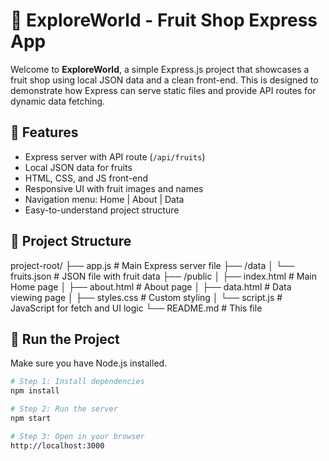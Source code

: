 # 🍏 ExploreWorld - Fruit Shop Express App

Welcome to **ExploreWorld**, a simple Express.js project that showcases a fruit shop using local JSON data and a clean front-end. This is designed to demonstrate how Express can serve static files and provide API routes for dynamic data fetching.

## 🧰 Features

- Express server with API route (`/api/fruits`)
- Local JSON data for fruits
- HTML, CSS, and JS front-end
- Responsive UI with fruit images and names
- Navigation menu: Home | About | Data
- Easy-to-understand project structure

## 📁 Project Structure
project-root/
├── app.js # Main Express server file
├── /data
│ └── fruits.json # JSON file with fruit data
├── /public
│ ├── index.html # Main Home page
│ ├── about.html # About page
│ ├── data.html # Data viewing page
│ ├── styles.css # Custom styling
│ └── script.js # JavaScript for fetch and UI logic
└── README.md # This file

## 🚀 Run the Project

Make sure you have Node.js installed.

```bash
# Step 1: Install dependencies
npm install

# Step 2: Run the server
npm start

# Step 3: Open in your browser
http://localhost:3000
